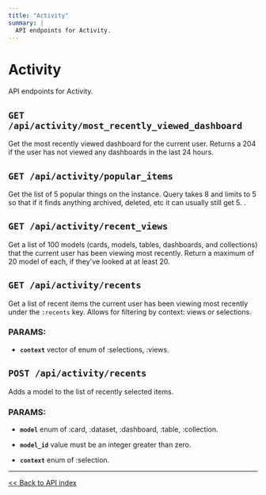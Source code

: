 ```yaml
---
title: "Activity"
summary: |
  API endpoints for Activity.
---
```


# Activity

API endpoints for Activity.

## `GET /api/activity/most_recently_viewed_dashboard`

Get the most recently viewed dashboard for the current user. Returns a 204 if the user has not viewed any dashboards
   in the last 24 hours.

## `GET /api/activity/popular_items`

Get the list of 5 popular things on the instance. Query takes 8 and limits to 5 so that if it finds anything
  archived, deleted, etc it can usually still get 5. .

## `GET /api/activity/recent_views`

Get a list of 100 models (cards, models, tables, dashboards, and collections) that the current user has been viewing most
  recently. Return a maximum of 20 model of each, if they've looked at at least 20.

## `GET /api/activity/recents`

Get a list of recent items the current user has been viewing most recently under the `:recents` key.
  Allows for filtering by context: views or selections.

### PARAMS:

-  **`context`** vector of enum of :selections, :views.

## `POST /api/activity/recents`

Adds a model to the list of recently selected items.

### PARAMS:

-  **`model`** enum of :card, :dataset, :dashboard, :table, :collection.

-  **`model_id`** value must be an integer greater than zero.

-  **`context`** enum of :selection.

---

[<< Back to API index](../api-documentation.md)